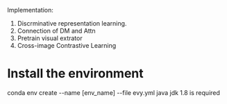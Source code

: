 Implementation:
1. Discrminative representation learning.
2. Connection of DM and Attn
3. Pretrain visual extrator
4. Cross-image Contrastive Learning

# Install the environment

conda env create --name [env_name] --file evy.yml
java jdk 1.8 is required